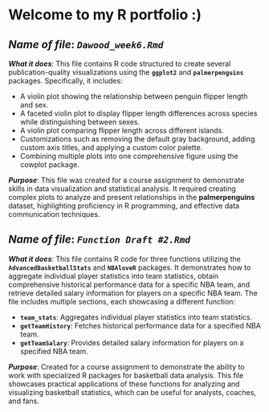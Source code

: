# Welcome to my R portfolio :)

## _**Name of file**_: _`Dawood_week6.Rmd`_

_**What it does**_: This file contains R code structured to create several publication-quality visualizations using the **`ggplot2`** and **`palmerpenguins`** packages. Specifically, it includes:

- A violin plot showing the relationship between penguin flipper length and sex.
- A faceted violin plot to display flipper length differences across species while distinguishing between sexes.
- A violin plot comparing flipper length across different islands.
- Customizations such as removing the default gray background, adding custom axis titles, and applying a custom color palette.
- Combining multiple plots into one comprehensive figure using the cowplot package.

_**Purpose**_: This file was created for a course assignment to demonstrate skills in data visualization and statistical analysis. It required creating complex plots to analyze and present relationships in the **palmerpenguins** dataset, highlighting proficiency in R programming, and effective data communication techniques.

## _**Name of file**_: _`Function Draft #2.Rmd`_

_**What it does**_: This file contains R code for three functions utilizing the **`AdvancedBasketballStats`** and **`NBAloveR`** packages. It demonstrates how to aggregate individual player statistics into team statistics, obtain comprehensive historical performance data for a specific NBA team, and retrieve detailed salary information for players on a specific NBA team. The file includes multiple sections, each showcasing a different function:

- **`team_stats`**: Aggregates individual player statistics into team statistics.
- **`getTeamHistory`**: Fetches historical performance data for a specified NBA team.
- **`getTeamSalary`**: Provides detailed salary information for players on a specified NBA team.

_**Purpose**_: Created for a course assignment to demonstrate the ability to work with specialized R packages for basketball data analysis. This file showcases practical applications of these functions for analyzing and visualizing basketball statistics, which can be useful for analysts, coaches, and fans.

